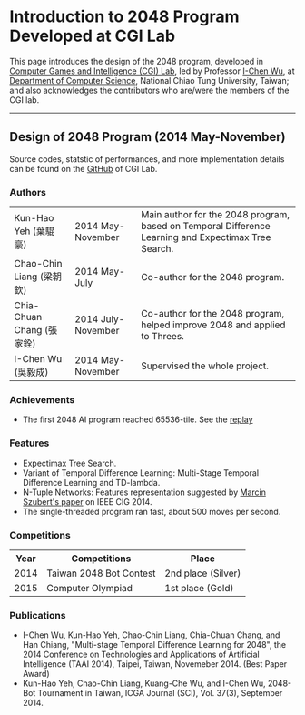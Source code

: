 ﻿# Introduction to 2048 Program Developed at CGI Lab

This page introduces the design of the 2048 program, developed in [Computer Games and Intelligence (CGI) Lab][cgi_lab], led by Professor [I-Chen Wu][icwu], at [Department of Computer Science][nctu_cs], National Chiao Tung University, Taiwan; and also acknowledges the contributors who are/were the members of the CGI lab.

---

## Design of 2048 Program (2014 May-November)

Source codes, statstic of performances, and more implementation details can be found on the [GitHub](https://github.com/CGI-LAB/Taiwan_Bot_Tournament_2048) of CGI Lab.

### Authors

<table>
<tbody>
<tr>
<td>Kun-Hao Yeh (葉騉豪)</td>
<td>2014 May-November</td>
<td>Main author for the 2048 program, based on Temporal Difference Learning and Expectimax Tree Search.</td>
</tr>
<tr>
<td>Chao-Chin Liang (梁朝欽)</td>
<td>2014 May-July</td>
<td>Co-author for the 2048 program.</td>
</tr>
<tr>
<td>Chia-Chuan Chang (張家銓)</td>
<td>2014 July-November</td>
<td>Co-author for the 2048 program, helped improve 2048 and applied to Threes.</td>
</tr>
<tr>
<td>I-Chen Wu (吳毅成)</td>
<td>2014 May-November</td>
<td>Supervised the whole project.</td>
</tr>
</tbody>
</table>

### Achievements

- The first 2048 AI program reached 65536-tile. See the [replay](http://2048.aigames.nctu.edu.tw/2048/replay.php)

### Features

- Expectimax Tree Search.
- Variant of Temporal Difference Learning: Multi-Stage Temporal Difference Learning and TD-lambda.
- N-Tuple Networks: Features representation suggested by [Marcin Szubert's paper](http://www.cs.put.poznan.pl/wjaskowski/pub/papers/Szubert2014_2048.pdf) on IEEE CIG 2014.
- The single-threaded program ran fast, about 500 moves per second.

### Competitions

<table>
<tbody>
<tr>
<th>Year</th>
<th>Competitions</th>
<th>Place</th>
</tr>
<tr>
<td>2014</td>
<td>Taiwan 2048 Bot Contest</td>
<td>2nd place (Silver)</td>
</tr>
<tr>
<td>2015</td>
<td>Computer Olympiad</td>
<td>1st place (Gold)</td>
</tr>
</tbody>
</table>

### Publications

- I-Chen Wu, Kun-Hao Yeh, Chao-Chin Liang, Chia-Chuan Chang, and Han Chiang, "Multi-stage Temporal Difference Learning for 2048", the 2014 Conference on Technologies and Applications of Artificial Intelligence (TAAI 2014), Taipei, Taiwan, Novemeber 2014. (Best Paper Award)
- Kun-Hao Yeh, Chao-Chin Liang, Kuang-Che Wu, and I-Chen Wu, 2048-Bot Tournament in Taiwan, ICGA Journal (SCI), Vol. 37(3), September 2014.

[icwu]: ..
[cgi_lab]: http://www.aigames.nctu.edu.tw/
[nctu_cs]: https://www.cs.nctu.edu.tw/cswebsite/
